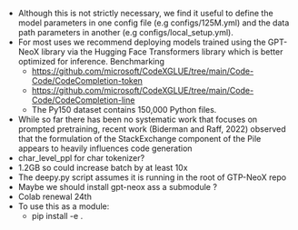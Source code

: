 - Although this is not strictly necessary, we find it useful to define the model parameters in one config file (e.g configs/125M.yml) and the data path parameters in another (e.g configs/local_setup.yml).
- For most uses we recommend deploying models trained using the GPT-NeoX library via the Hugging Face Transformers library which is better optimized for inference.
  Benchmarking
  - https://github.com/microsoft/CodeXGLUE/tree/main/Code-Code/CodeCompletion-token
  - https://github.com/microsoft/CodeXGLUE/tree/main/Code-Code/CodeCompletion-line
  - The Py150 dataset contains 150,000 Python files.
- While so far there has been no systematic work that focuses on prompted pretraining, recent work (Biderman and Raff, 2022) observed that the formulation of the StackExchange component of the Pile appears to heavily influences code generation
- char_level_ppl for char tokenizer?
- 1.2GB so could increase batch by at least 10x
- The deepy.py script assumes it is running in the root of GTP-NeoX repo
- Maybe we should install gpt-neox ass a submodule ?
- Colab renewal 24th
- To use this as a module: 
  - pip install -e .
